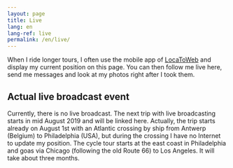 ```yaml
---
layout: page
title: Live
lang: en
lang-ref: live
permalink: /en/live/
---
```


When I ride longer tours, I often use the mobile app of [LocaToWeb](https://locatoweb.com/user/mcpringle) and display my current position on this page. You can then follow me live here, send me messages and look at my photos right after I took them.

## Actual live broadcast event

Currently, there is no live broadcast. The next trip with live broadcasting starts in mid August 2019 and will be linked here. Actually, the trip starts already on August 1st with an Atlantic crossing by ship from Antwerp (Belgium) to Philadelphia (USA), but during the crossing I have no Internet to update my position. The cycle tour starts at the east coast in Philadelphia and goas via Chicago (following the old Route 66) to Los Angeles. It will take about three months.

<!--
[![LocaToWeb](images/locatoweb.jpg)  
Show current position](https://locatoweb.com/map/single/0509174878)
-->
